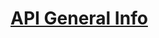 # [API General Info](https://docs.google.com/document/d/1q3yz-57xKAM6O9QFd-afRoisVK3X5o5NgnwzZTXpU8E/edit?usp=sharing)
